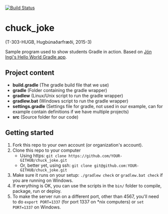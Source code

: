 [![Build Status](https://travis-ci.org/GullMoli/chuck_joke.svg)](https://travis-ci.org/GullMoli/chuck_joke)
# chuck_joke
(T-303-HUGB, Hugbúnaðarfræði, 2015-3)

Sample program used to show students Gradle in action. Based on [Jón Ingi's Hello World Gradle app](https://github.com/joningis/hugb_hello_world).

## Project content
- **build.gradle** (The gradle build file that we use)
- **gradle** (Folder containing the gradle wrapper)
- **gradlew** (Linux/Unix script to run the gradle wrapper)
- **gradlew.bat** (Windows script to run the gradle wrapper)
- **settings.gradle** (Settings file for gradle, not used in our example, can for example contain definitions if we have multiple projects)
- **src** (Source folder for our code)

## Getting started
1. Fork this repo to your own account (or organization's account).
2. Clone this repo to your computer
    * Using https: `git clone https://github.com/YOUR-GITHUB/chuck_joke.git`
    * Or, better yet, using ssh: `git clone git@github.com:YOUR-GITHUB/chuck_joke.git`
3. Make sure it runs on your setup: `./gradlew check` or `gradlew.bat check` if you are running on Windows.
4. If everything is OK, you can use the scripts in the `bin/` folder to compile, package, run or deploy.
5. To make the server run on a different port, other than 4567, you'll need to do `export PORT=1337` (for port 1337 on \*nix computers) or `set PORT=1337` on Windows.
